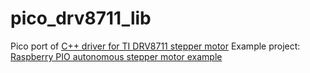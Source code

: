 # pico_drv8711_lib
Pico port of [C++ driver for TI DRV8711 stepper motor](https://github.com/jancumps/drv8711_lib)
Example project: [Raspberry PIO autonomous stepper motor example](https://github.com/jancumps/pio_drv8711_stepper)